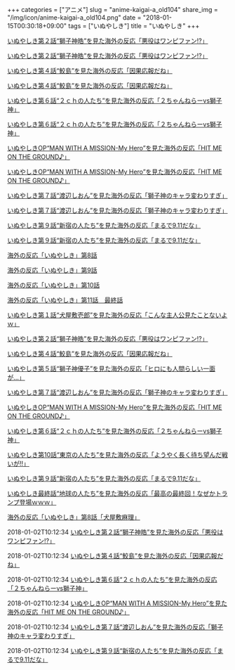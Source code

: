 +++
categories = ["アニメ"]
slug = "anime-kaigai-a_old104"
share_img = "/img/icon/anime-kaigai-a_old104.png"
date = "2018-01-15T00:30:18+09:00"
tags = ["いぬやしき"]
title = "いぬやしき"
+++



<a href="http://blog.livedoor.jp/prbhy22-2445/archives/26419836.html" rel="nofollow" target="_blank" title="いぬやしき第２話“獅子神皓”を見た海外の反応「悪役はワンピファン⁉」">いぬやしき第２話“獅子神皓”を見た海外の反応「悪役はワンピファン⁉」</a>

<a href="http://blog.livedoor.jp/prbhy22-2445/archives/26419836.html" rel="nofollow" target="_blank" title="いぬやしき第２話“獅子神皓”を見た海外の反応「悪役はワンピファン⁉」">いぬやしき第２話“獅子神皓”を見た海外の反応「悪役はワンピファン⁉」</a>

<a href="http://blog.livedoor.jp/prbhy22-2445/archives/26727938.html" rel="nofollow" target="_blank" title="いぬやしき第４話“鮫島”を見た海外の反応「因果応報だね」">いぬやしき第４話“鮫島”を見た海外の反応「因果応報だね」</a>

<a href="http://blog.livedoor.jp/prbhy22-2445/archives/26727938.html" rel="nofollow" target="_blank" title="いぬやしき第４話“鮫島”を見た海外の反応「因果応報だね」">いぬやしき第４話“鮫島”を見た海外の反応「因果応報だね」</a>

<a href="http://blog.livedoor.jp/prbhy22-2445/archives/27109831.html" rel="nofollow" target="_blank" title="いぬやしき第６話“２ｃｈの人たち”を見た海外の反応「２ちゃんねらーvs獅子神」">いぬやしき第６話“２ｃｈの人たち”を見た海外の反応「２ちゃんねらーvs獅子神」</a>

<a href="http://blog.livedoor.jp/prbhy22-2445/archives/27109831.html" rel="nofollow" target="_blank" title="いぬやしき第６話“２ｃｈの人たち”を見た海外の反応「２ちゃんねらーvs獅子神」">いぬやしき第６話“２ｃｈの人たち”を見た海外の反応「２ちゃんねらーvs獅子神」</a>

<a href="http://blog.livedoor.jp/prbhy22-2445/archives/27183120.html" rel="nofollow" target="_blank" title="いぬやしきOP“MAN WITH A MISSION-My Hero”を見た海外の反応「HIT ME ON THE GROUND♪」">いぬやしきOP“MAN WITH A MISSION-My Hero”を見た海外の反応「HIT ME ON THE GROUND♪」</a>

<a href="http://blog.livedoor.jp/prbhy22-2445/archives/27183120.html" rel="nofollow" target="_blank" title="いぬやしきOP“MAN WITH A MISSION-My Hero”を見た海外の反応「HIT ME ON THE GROUND♪」">いぬやしきOP“MAN WITH A MISSION-My Hero”を見た海外の反応「HIT ME ON THE GROUND♪」</a>

<a href="http://blog.livedoor.jp/prbhy22-2445/archives/27292460.html" rel="nofollow" target="_blank" title="いぬやしき第７話“渡辺しおん”を見た海外の反応「獅子神のキャラ変わりすぎ」">いぬやしき第７話“渡辺しおん”を見た海外の反応「獅子神のキャラ変わりすぎ」</a>

<a href="http://blog.livedoor.jp/prbhy22-2445/archives/27292460.html" rel="nofollow" target="_blank" title="いぬやしき第７話“渡辺しおん”を見た海外の反応「獅子神のキャラ変わりすぎ」">いぬやしき第７話“渡辺しおん”を見た海外の反応「獅子神のキャラ変わりすぎ」</a>

<a href="http://blog.livedoor.jp/prbhy22-2445/archives/28120231.html" rel="nofollow" target="_blank" title="いぬやしき第９話“新宿の人たち”を見た海外の反応「まるで9.11だな」">いぬやしき第９話“新宿の人たち”を見た海外の反応「まるで9.11だな」</a>

<a href="http://blog.livedoor.jp/prbhy22-2445/archives/28120231.html" rel="nofollow" target="_blank" title="いぬやしき第９話“新宿の人たち”を見た海外の反応「まるで9.11だな」">いぬやしき第９話“新宿の人たち”を見た海外の反応「まるで9.11だな」</a>

<a href="http://honyakutyuihou.hatenablog.com/entry/2017/12/01/084719" rel="nofollow" target="_blank" title="海外の反応「いぬやしき」第8話">海外の反応「いぬやしき」第8話</a>

<a href="http://honyakutyuihou.hatenablog.com/entry/2017/12/08/093123" rel="nofollow" target="_blank" title="海外の反応「いぬやしき」第9話">海外の反応「いぬやしき」第9話</a>

<a href="http://honyakutyuihou.hatenablog.com/entry/2017/12/15/095737" rel="nofollow" target="_blank" title="海外の反応「いぬやしき」第10話">海外の反応「いぬやしき」第10話</a>

<a href="http://honyakutyuihou.hatenablog.com/entry/2017/12/22/094537" rel="nofollow" target="_blank" title="海外の反応「いぬやしき」第11話　最終話">海外の反応「いぬやしき」第11話　最終話</a>

<a href="http://konnyakuhinyaku.blogspot.com/2017/10/blog-post_13.html" rel="nofollow" target="_blank" title="いぬやしき第１話“犬屋敷壱郎”を見た海外の反応「こんな主人公見たことないよｗ」">いぬやしき第１話“犬屋敷壱郎”を見た海外の反応「こんな主人公見たことないよｗ」</a>

<a href="http://konnyakuhinyaku.blogspot.com/2017/10/blog-post_20.html" rel="nofollow" target="_blank" title="いぬやしき第２話“獅子神皓”を見た海外の反応「悪役はワンピファン⁉」">いぬやしき第２話“獅子神皓”を見た海外の反応「悪役はワンピファン⁉」</a>

<a href="http://konnyakuhinyaku.blogspot.com/2017/11/blog-post.html" rel="nofollow" target="_blank" title="いぬやしき第４話“鮫島”を見た海外の反応「因果応報だね」">いぬやしき第４話“鮫島”を見た海外の反応「因果応報だね」</a>

<a href="http://konnyakuhinyaku.blogspot.com/2017/11/blog-post_11.html" rel="nofollow" target="_blank" title="いぬやしき第５話“獅子神優子”を見た海外の反応「ヒロにも人間らしい一面が…」">いぬやしき第５話“獅子神優子”を見た海外の反応「ヒロにも人間らしい一面が…」</a>

<a href="http://konnyakuhinyaku.blogspot.com/2017/11/blog-post_24.html" rel="nofollow" target="_blank" title="いぬやしき第７話“渡辺しおん”を見た海外の反応「獅子神のキャラ変わりすぎ」">いぬやしき第７話“渡辺しおん”を見た海外の反応「獅子神のキャラ変わりすぎ」</a>

<a href="http://konnyakuhinyaku.blogspot.com/2017/11/opman-with-mission-my-herohit-me-on.html" rel="nofollow" target="_blank" title="いぬやしきOP“MAN WITH A MISSION-My Hero”を見た海外の反応「HIT ME ON THE GROUND♪」">いぬやしきOP“MAN WITH A MISSION-My Hero”を見た海外の反応「HIT ME ON THE GROUND♪」</a>

<a href="http://konnyakuhinyaku.blogspot.com/2017/11/vs.html" rel="nofollow" target="_blank" title="いぬやしき第６話“２ｃｈの人たち”を見た海外の反応「２ちゃんねらーvs獅子神」">いぬやしき第６話“２ｃｈの人たち”を見た海外の反応「２ちゃんねらーvs獅子神」</a>

<a href="http://konnyakuhinyaku.blogspot.com/2017/12/10.html" rel="nofollow" target="_blank" title="いぬやしき第10話“東京の人たち”を見た海外の反応「ようやく長く待ち望んだ戦いが‼」">いぬやしき第10話“東京の人たち”を見た海外の反応「ようやく長く待ち望んだ戦いが‼」</a>

<a href="http://konnyakuhinyaku.blogspot.com/2017/12/911.html" rel="nofollow" target="_blank" title="いぬやしき第９話“新宿の人たち”を見た海外の反応「まるで9.11だな」">いぬやしき第９話“新宿の人たち”を見た海外の反応「まるで9.11だな」</a>

<a href="http://konnyakuhinyaku.blogspot.com/2017/12/blog-post_22.html" rel="nofollow" target="_blank" title="いぬやしき最終話“地球の人たち”を見た海外の反応「最高の最終回！なぜかトランプ登場ｗｗｗ」">いぬやしき最終話“地球の人たち”を見た海外の反応「最高の最終回！なぜかトランプ登場ｗｗｗ」</a>

<a href="https://www.anihon.com/entry/2017/12/01/181258" rel="nofollow" target="_blank" title="海外の反応「いぬやしき」第8話「犬屋敷麻理」">海外の反応「いぬやしき」第8話「犬屋敷麻理」</a>

<span class="update-time">2018-01-02T10:12:34</span> <a href="http://blog.livedoor.jp/prbhy22-2445/archives/26419836.html" rel="nofollow" target="_blank" title="いぬやしき第２話“獅子神皓”を見た海外の反応「悪役はワンピファン⁉」">いぬやしき第２話“獅子神皓”を見た海外の反応「悪役はワンピファン⁉」</a>

<span class="update-time">2018-01-02T10:12:34</span> <a href="http://blog.livedoor.jp/prbhy22-2445/archives/26727938.html" rel="nofollow" target="_blank" title="いぬやしき第４話“鮫島”を見た海外の反応「因果応報だね」">いぬやしき第４話“鮫島”を見た海外の反応「因果応報だね」</a>

<span class="update-time">2018-01-02T10:12:34</span> <a href="http://blog.livedoor.jp/prbhy22-2445/archives/27109831.html" rel="nofollow" target="_blank" title="いぬやしき第６話“２ｃｈの人たち”を見た海外の反応「２ちゃんねらーvs獅子神」">いぬやしき第６話“２ｃｈの人たち”を見た海外の反応「２ちゃんねらーvs獅子神」</a>

<span class="update-time">2018-01-02T10:12:34</span> <a href="http://blog.livedoor.jp/prbhy22-2445/archives/27183120.html" rel="nofollow" target="_blank" title="いぬやしきOP“MAN WITH A MISSION-My Hero”を見た海外の反応「HIT ME ON THE GROUND♪」">いぬやしきOP“MAN WITH A MISSION-My Hero”を見た海外の反応「HIT ME ON THE GROUND♪」</a>

<span class="update-time">2018-01-02T10:12:34</span> <a href="http://blog.livedoor.jp/prbhy22-2445/archives/27292460.html" rel="nofollow" target="_blank" title="いぬやしき第７話“渡辺しおん”を見た海外の反応「獅子神のキャラ変わりすぎ」">いぬやしき第７話“渡辺しおん”を見た海外の反応「獅子神のキャラ変わりすぎ」</a>

<span class="update-time">2018-01-02T10:12:34</span> <a href="http://blog.livedoor.jp/prbhy22-2445/archives/28120231.html" rel="nofollow" target="_blank" title="いぬやしき第９話“新宿の人たち”を見た海外の反応「まるで9.11だな」">いぬやしき第９話“新宿の人たち”を見た海外の反応「まるで9.11だな」</a>

